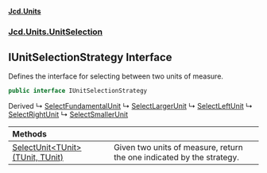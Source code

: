 #### [Jcd.Units](index.md 'index')

### [Jcd.Units.UnitSelection](Jcd.Units.UnitSelection.md 'Jcd.Units.UnitSelection')

## IUnitSelectionStrategy Interface

Defines the interface for selecting between two units of measure.

```csharp
public interface IUnitSelectionStrategy
```

Derived
&#8627; [SelectFundamentalUnit](SelectFundamentalUnit.md 'Jcd.Units.UnitSelection.SelectFundamentalUnit')
&#8627; [SelectLargerUnit](SelectLargerUnit.md 'Jcd.Units.UnitSelection.SelectLargerUnit')
&#8627; [SelectLeftUnit](SelectLeftUnit.md 'Jcd.Units.UnitSelection.SelectLeftUnit')
&#8627; [SelectRightUnit](SelectRightUnit.md 'Jcd.Units.UnitSelection.SelectRightUnit')
&#8627; [SelectSmallerUnit](SelectSmallerUnit.md 'Jcd.Units.UnitSelection.SelectSmallerUnit')

| Methods                                                                                                                                                                               |                                                                       |
|:--------------------------------------------------------------------------------------------------------------------------------------------------------------------------------------|:----------------------------------------------------------------------|
| [SelectUnit&lt;TUnit&gt;(TUnit, TUnit)](IUnitSelectionStrategy.SelectUnit.Klb+x/umqLvPEeeX9EMM+w.md 'Jcd.Units.UnitSelection.IUnitSelectionStrategy.SelectUnit<TUnit>(TUnit, TUnit)') | Given two units of measure, return the one indicated by the strategy. |

